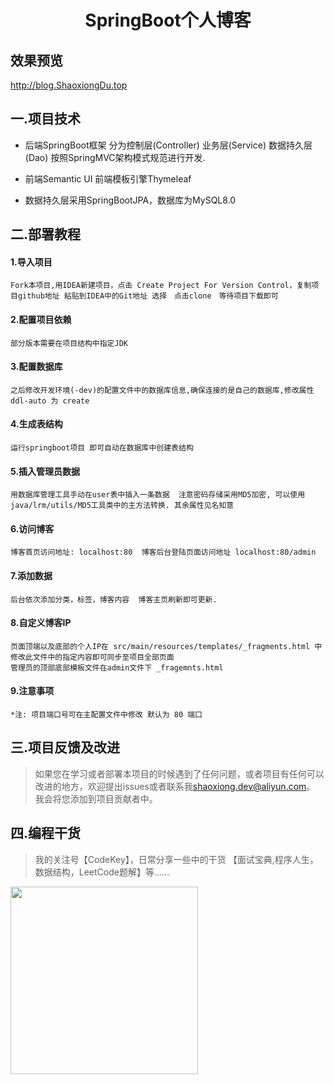 # <center>SpringBoot个人博客</center>

## 效果预览 &nbsp;&nbsp;&nbsp;

<a href='http://blog.shaoxiongdu.top' target ='_blank' >http://blog.ShaoxiongDu.top </a>

## 一.项目技术

 * 后端SpringBoot框架 分为控制层(Controller) 业务层(Service) 数据持久层(Dao) 按照SpringMVC架构模式规范进行开发.
   
 * 前端Semantic UI 前端模板引擎Thymeleaf
   
 * 数据持久层采用SpringBootJPA，数据库为MySQL8.0

## 二.部署教程

#### 1.导入项目

    Fork本项目,用IDEA新建项目，点击 Create Project For Version Control，复制项目github地址 粘贴到IDEA中的Git地址 选择　点击clone　等待项目下载即可
 
#### 2.配置项目依赖

    部分版本需要在项目结构中指定JDK
 
#### 3.配置数据库

    之后修改开发环境(-dev)的配置文件中的数据库信息,确保连接的是自己的数据库,修改属性 ddl-auto 为 create

#### 4.生成表结构

    运行springboot项目 即可自动在数据库中创建表结构
 
#### 5.插入管理员数据

    用数据库管理工具手动在user表中插入一条数据  注意密码存储采用MD5加密, 可以使用java/lrm/utils/MD5工具类中的主方法转换. 其余属性见名知意
 
#### 6.访问博客

    博客首页访问地址: localhost:80  博客后台登陆页面访问地址 localhost:80/admin
 
#### 7.添加数据

    后台依次添加分类，标签，博客内容  博客主页刷新即可更新.
 
#### 8.自定义博客IP

    页面顶端以及底部的个人IP在 src/main/resources/templates/_fragments.html 中 修改此文件中的指定内容即可同步至项目全部页面
    管理员的顶部底部模板文件在admin文件下 _fragemnts.html

#### 9.注意事项

    *注: 项目端口号可在主配置文件中修改 默认为 80 端口


## 三.项目反馈及改进

  > 如果您在学习或者部署本项目的时候遇到了任何问题，或者项目有任何可以改进的地方，欢迎提出issues或者联系我<shaoxiong.dev@aliyun.com>。
> 我会将您添加到项目贡献者中。


## 四.编程干货 

  > 我的关注号【CodeKey】，日常分享一些中的干货 【面试宝典,程序人生，数据结构，LeetCode题解】等......

<img src="http://blog.shaoxiongdu.top/images/CodeKey.jpg" width='300px' />
